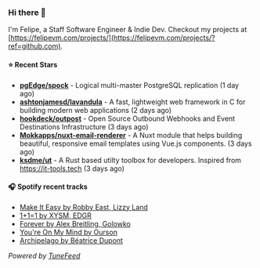 ### Hi there 👋

I'm Felipe, a Staff Software Engineer & Indie Dev. Checkout my projects at [https://felipevm.com/projects/](https://felipevm.com/projects/?ref=github.com).

#### ⭐ Recent Stars
- **[pgEdge/spock](https://github.com/pgEdge/spock)** - Logical multi-master PostgreSQL replication (1 day ago)
- **[ashtonjamesd/lavandula](https://github.com/ashtonjamesd/lavandula)** - A fast, lightweight web framework in C for building modern web applications (2 days ago)
- **[hookdeck/outpost](https://github.com/hookdeck/outpost)** - Open Source Outbound Webhooks and Event Destinations Infrastructure (3 days ago)
- **[Mokkapps/nuxt-email-renderer](https://github.com/Mokkapps/nuxt-email-renderer)** - A Nuxt module that helps building beautiful, responsive email templates using Vue.js components. (3 days ago)
- **[ksdme/ut](https://github.com/ksdme/ut)** - A Rust based utilty toolbox for developers. Inspired from https://it-tools.tech (3 days ago)

#### 🎧 Spotify recent tracks
- [Make It Easy by Robby East, Lizzy Land](https://open.spotify.com/track/5309UdeptmNbeOV4iTw5nl)
- [1&#43;1=1 by XYSM, EDGR](https://open.spotify.com/track/1Uk7cYdAjIukY1naydK11y)
- [Forever by Alex Breitling, Golowko](https://open.spotify.com/track/4RHFfNB4qNWrePfzFmq4sI)
- [You&#39;re On My Mind by Ourson](https://open.spotify.com/track/7kBAhLmaHDYdkzhbHTdiRt)
- [Archipelago by Béatrice Dupont](https://open.spotify.com/track/3Q7uxYBXRiVu5wEy7YfSYz)

_Powered by [TuneFeed](https://tunefeed.app?ref=github.com)_
